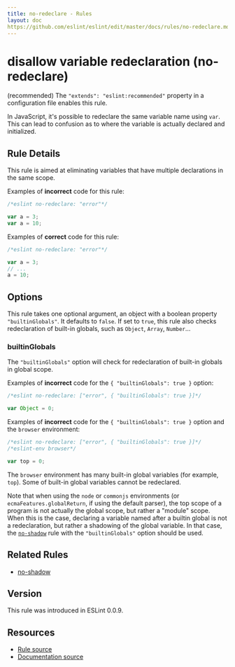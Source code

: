 ```yaml
---
title: no-redeclare - Rules
layout: doc
https://github.com/eslint/eslint/edit/master/docs/rules/no-redeclare.md
---
```

<!-- Note: No pull requests accepted for this file. See README.md in the root directory for details. -->

# disallow variable redeclaration (no-redeclare)

(recommended) The `"extends": "eslint:recommended"` property in a configuration file enables this rule.

In JavaScript, it's possible to redeclare the same variable name using `var`. This can lead to confusion as to where the variable is actually declared and initialized.

## Rule Details

This rule is aimed at eliminating variables that have multiple declarations in the same scope.

Examples of **incorrect** code for this rule:

```js
/*eslint no-redeclare: "error"*/

var a = 3;
var a = 10;
```

Examples of **correct** code for this rule:

```js
/*eslint no-redeclare: "error"*/

var a = 3;
// ...
a = 10;
```

## Options

This rule takes one optional argument, an object with a boolean property `"builtinGlobals"`. It defaults to `false`.
If set to `true`, this rule also checks redeclaration of built-in globals, such as `Object`, `Array`, `Number`...

### builtinGlobals

The `"builtinGlobals"` option will check for redeclaration of built-in globals in global scope.

Examples of **incorrect** code for the `{ "builtinGlobals": true }` option:

```js
/*eslint no-redeclare: ["error", { "builtinGlobals": true }]*/

var Object = 0;
```

Examples of **incorrect** code for the `{ "builtinGlobals": true }` option and the `browser` environment:

```js
/*eslint no-redeclare: ["error", { "builtinGlobals": true }]*/
/*eslint-env browser*/

var top = 0;
```

The `browser` environment has many built-in global variables (for example, `top`). Some of built-in global variables cannot be redeclared.

Note that when using the `node` or `commonjs` environments (or `ecmaFeatures.globalReturn`, if using the default parser), the top scope of a program is not actually the global scope, but rather a "module" scope. When this is the case, declaring a variable named after a builtin global is not a redeclaration, but rather a shadowing of the global variable. In that case, the [`no-shadow`](no-shadow) rule with the `"builtinGlobals"` option should be used.

## Related Rules

* [no-shadow](no-shadow)

## Version

This rule was introduced in ESLint 0.0.9.

## Resources

* [Rule source](https://github.com/eslint/eslint/tree/master/lib/rules/no-redeclare.js)
* [Documentation source](https://github.com/eslint/eslint/tree/master/docs/rules/no-redeclare.md)
